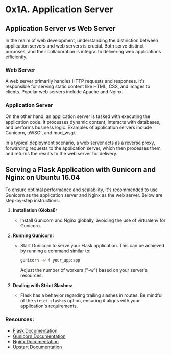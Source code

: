 # 0x1A. Application Server

## Application Server vs Web Server
In the realm of web development, understanding the distinction between application servers and web servers is crucial. Both serve distinct purposes, and their collaboration is integral to delivering web applications efficiently.

### Web Server
A web server primarily handles HTTP requests and responses. It's responsible for serving static content like HTML, CSS, and images to clients. Popular web servers include Apache and Nginx.

### Application Server
On the other hand, an application server is tasked with executing the application code. It processes dynamic content, interacts with databases, and performs business logic. Examples of application servers include Gunicorn, uWSGI, and mod_wsgi.

In a typical deployment scenario, a web server acts as a reverse proxy, forwarding requests to the application server, which then processes them and returns the results to the web server for delivery.

## Serving a Flask Application with Gunicorn and Nginx on Ubuntu 16.04
To ensure optimal performance and scalability, it's recommended to use Gunicorn as the application server and Nginx as the web server. Below are step-by-step instructions:

1. **Installation (Global):**
   - Install Gunicorn and Nginx globally, avoiding the use of virtualenv for Gunicorn.

2. **Running Gunicorn:**
   - Start Gunicorn to serve your Flask application. This can be achieved by running a command similar to:
     ```bash
     gunicorn -w 4 your_app:app
     ```
     Adjust the number of workers ("-w") based on your server's resources.

3. **Dealing with Strict Slashes:**
   - Flask has a behavior regarding trailing slashes in routes. Be mindful of the `strict_slashes` option, ensuring it aligns with your application's requirements.

### Resources:
- [Flask Documentation](https://flask.palletsprojects.com/)
- [Gunicorn Documentation](https://docs.gunicorn.org/en/stable/)
- [Nginx Documentation](https://nginx.org/en/docs/)
- [Upstart Documentation](https://wiki.ubuntu.com/SystemdForUpstartUsers)
